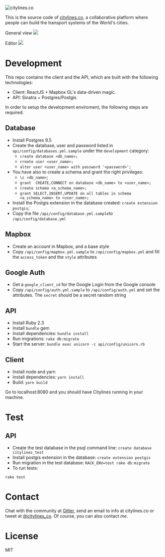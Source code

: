 ![citylines.co](https://user-images.githubusercontent.com/6061036/33101609-a6c7569a-cef7-11e7-8a49-1846b3ccf852.png)

This is the source code of [citylines.co](http://www.citylines.co), a collaborative platform where people can build the transport systems of the World's cities.

General view
![](https://user-images.githubusercontent.com/6061036/33101557-7865f5fe-cef7-11e7-9dce-67ae0992e900.png)

Editor
![](https://user-images.githubusercontent.com/6061036/33101524-579f3a42-cef7-11e7-9193-7288b51b3b4f.png)

Development
===========

This repo contains the client and the API, which are built with the following technologies:
- Client: ReactJS + Mapbox GL's data-driven magic.
- API: Sinatra + Postgres/Postgis

In order to setup the development enviroment, the following steps are required.

Database
--------
- Install Postgres 9.5
- Create the database, user and password listed in `api/config/databases.yml.sample` under the `development` category:
  - `create database <db_name>;`
  - `create user <user_name>;`
  - `alter user <user_name> with password '<password>';`
- You have also to create a schema and grant the right privileges:
  - `\c <db_name>`;
  - `grant  CREATE,CONNECT on database <db_name> to <user_name>;`
  - `create schema <a_schema_name>;`
  - `grant SELECT,INSERT,UPDATE on all tables in schema <a_schema_name> to <user_name>;`
- Install the Postgis extension in the database created: `create extension postgis`;`
- Copy the file `/api/config/database.yml.sample`to `/api/config/database.yml`

Mapbox
------
- Create an account in Mapbox, and a base style
- Copy `/api/config/mapbox.yml.sample` to `/api/config/mapbox.yml` and fill the `access_token` and the `style` attributes

Google Auth
-----------
- Get a `google_client_id` for the Google Login from the Google console
- Copy `/api/config/auth.yml.sample` to `/api/config/auth.yml` and set the attributes. The `secret` should be a secret random string

API
---
- Install Ruby 2.3
- Install `bundle` gem
- Install dependencies: `bundle install`
- Run migrations: `rake db:migrate`
- Start the server: `bundle exec unicorn -c api/config/unicorn.rb`

Client
------
- Install node and yarn
- Install dependencies: `yarn install`
- Build: `yarn build`

Go to localhost:8080 and you should have Citylines running in your machine.

Test
====
API
---
- Create the test database in the psql command line: `create database citylines_test`
- Install postgis extension in the database: `create extension postgis`
- Run migration in the test database: `RACK_ENV=test rake db:migrate`
- To run tests:
```
rake test
```

Contact
=======

Chat with the community at [Gitter](https://gitter.im/citylines/Lobby), send an email to info at citylines.co or tweet at [@citylines_co](https://twitter.com/citylines_co). Of course, you can also contact *me*.

License
=======
MIT
